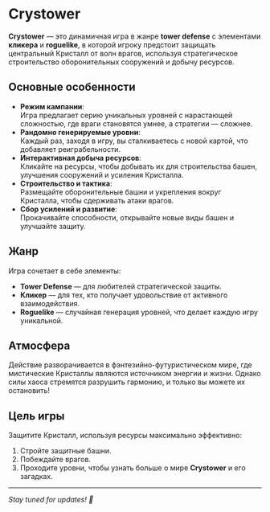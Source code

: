 # Crystower  

**Crystower** — это динамичная игра в жанре **tower defense** с элементами **кликера** и **roguelike**, в которой игроку предстоит защищать центральный Кристалл от волн врагов, используя стратегическое строительство оборонительных сооружений и добычу ресурсов.  

## Основные особенности  
- **Режим кампании**:  
  Игра предлагает серию уникальных уровней с нарастающей сложностью, где враги становятся умнее, а стратегии — сложнее.  
- **Рандомно генерируемые уровни**:  
  Каждый раз, заходя в игру, вы сталкиваетесь с новой картой, что добавляет реиграбельности.  
- **Интерактивная добыча ресурсов**:  
  Кликайте на ресурсы, чтобы добывать их для строительства башен, улучшения сооружений и усиления Кристалла.  
- **Строительство и тактика**:  
  Размещайте оборонительные башни и укрепления вокруг Кристалла, чтобы сдерживать атаки врагов.  
- **Сбор усилений и развитие**:  
  Прокачивайте способности, открывайте новые виды башен и улучшайте защиту.  

## Жанр  
Игра сочетает в себе элементы:  
- **Tower Defense** — для любителей стратегической защиты.  
- **Кликер** — для тех, кто получает удовольствие от активного взаимодействия.  
- **Roguelike** — случайная генерация уровней, что делает каждую игру уникальной.  

## Атмосфера  
Действие разворачивается в фэнтезийно-футуристическом мире, где мистические Кристаллы являются источником энергии и жизни. Однако силы хаоса стремятся разрушить гармонию, и только вы можете их остановить!  

## Цель игры  
Защитите Кристалл, используя ресурсы максимально эффективно:  
1. Стройте защитные башни.  
2. Побеждайте врагов.  
3. Проходите уровни, чтобы узнать больше о мире **Crystower** и его загадках.  

---
*Stay tuned for updates! 🚀*  
